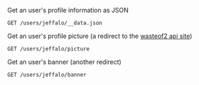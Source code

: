 Get an user's profile information as JSON
```
GET /users/jeffalo/__data.json
```

Get an user's profile picture (a redirect to the [wasteof2 api site](https://api.wasteof.money))
```
GET /users/jeffalo/picture
```

Get an user's banner (another redirect)
```
GET /users/jeffalo/banner
```
